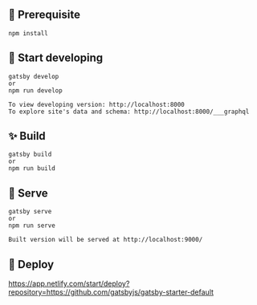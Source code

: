 ## 🚥 Prerequisite

    npm install


## 🚀 Start developing

    gatsby develop
    or
    npm run develop

    To view developing version: http://localhost:8000 
    To explore site's data and schema: http://localhost:8000/___graphql

## ✨ Build
     
    gatsby build
    or
    npm run build

## 🥣 Serve

    gatsby serve
    or
    npm run serve

    Built version will be served at http://localhost:9000/


## 💫 Deploy

  https://app.netlify.com/start/deploy?repository=https://github.com/gatsbyjs/gatsby-starter-default
